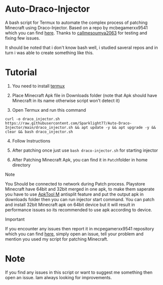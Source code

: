 # Auto-Draco-Injector
A bash script for Termux to automate the complex process of patching Minecraft using Draco-Injector. Based on a repo by mcbegamerxx9541 which you can find [here](https://github.com/mcbegamerxx954/draco-injector). Thanks to [callmesoumya2063](https://github.com/CallMeSoumya2063) for testing and fixing few issues.

It should be noted that i don't know bash well, i studied saveral repos and in turn i was able to create something like this.
 
# Tutorial
1. You need to install [termux](https://github.com/termux/termux-app/releases)

2. Place Minecraft Apk file in Downloads folder (note that Apk should have Minecraft in its name otherwise script won't detect it)

3. Open Termux and run this command
```
curl -o draco_injector.sh https://raw.githubusercontent.com/Sparklight77/Auto-Draco-Injector/main/draco_injector.sh && apt update -y && apt upgrade -y && clear && bash draco_injector.sh
```

4. Follow Instructions 

5. After patching once just use `bash draco-injector.sh` for starting injector

6. After Patching Minecraft Apk, you can find it in `Patch`folder in home directory
>[!Note]
You Should be connected to network during Patch process. Playstore Minecraft have 64bit and 32bit merged in one apk, to make them saperate you have to use [ApkTool M](https://maximoff.su/apktool/?lang=en) antisplit feature and put the output apk in downloads folder then you can run injector start command. You can patch and install 32bit Minecraft apk on 64bit device but it will result in performance issues so its recommended to use apk according to device.

>[!important]
If you encounter any issues then report it in mcpegamerxx9541 repository which you can find [here](https://github.com/mcbegamerxx954/draco-injector/issues), simply open an issue, tell your problem and mention you used my script for patching Minecraft.

# Note
If you find any issues in this script or want to suggest me something then open an issue. Iam always looking for improvements.
